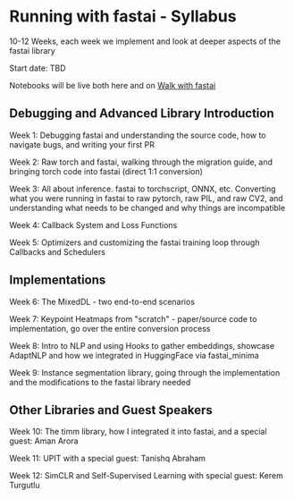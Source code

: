 # Running with fastai - Syllabus

10-12 Weeks, each week we implement and look at deeper aspects of the fastai library

Start date: TBD

Notebooks will be live both here and on [Walk with fastai](https://walkwithfastai.com)

## Debugging and Advanced Library Introduction
Week 1: Debugging fastai and understanding the source code, how to navigate bugs, and writing your first PR

Week 2: Raw torch and fastai, walking through the migration guide, and bringing torch code into fastai (direct 1:1 conversion)

Week 3: All about inference. fastai to torchscript, ONNX, etc. Converting what you were running in fastai to raw pytorch, raw PIL, and raw CV2, and understanding what needs to be changed and why things are incompatible

Week 4: Callback System and Loss Functions

Week 5: Optimizers and customizing the fastai training loop through Callbacks and Schedulers

## Implementations
Week 6: The MixedDL - two end-to-end scenarios

Week 7: Keypoint Heatmaps from "scratch" - paper/source code to implementation, go over the entire conversion process

Week 8: Intro to NLP and using Hooks to gather embeddings, showcase AdaptNLP and how we integrated in HuggingFace via fastai_minima

Week 9: Instance segmentation library, going through the implementation and the modifications to the fastai library needed

## Other Libraries and Guest Speakers
Week 10: The timm library, how I integrated it into fastai, and a special guest: Aman Arora

Week 11: UPIT with a special guest: Tanishq Abraham

Week 12: SimCLR and Self-Supervised Learning with special guest: Kerem Turgutlu
